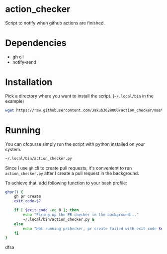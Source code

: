 # action_checker
Script to notify when github actions are finished.

# Dependencies
- gh cli
- notify-send

# Installation
Pick a directory where you want to install the script. (`~/.local/bin` in the example)

```bash
wget https://raw.githubusercontent.com/Jakub3628800/action_checker/master/action_checker.py -P ~/.local/bin && chmod +x ~/.local/bin/action_checker.py
```

# Running
You can ofcourse simply run the script with python installed on your system.
```bash
~/.local/bin/action_checker.py
```

Since I use `gh` cli to create pull requests, it's convenient to run `action_checker.py` after I create a pull request in the background.

To achieve that, add following function to your bash profile:
```bash
ghpr() {
	gh pr create
	exit_code=$?

	if [ $exit_code -eq 0 ]; then
    	echo "Firing up the PR checker in the background..."
    	~/.local/bin/action_checker.py &
	else
    	echo "Not running prchecker, pr create failed with exit code $exit_code"
	fi
}
```


dfsa